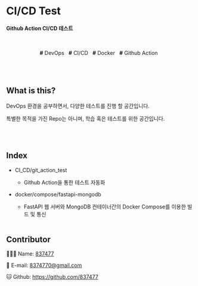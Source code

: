 # CI/CD Test
__Github Action CI/CD 테스트__ <br>
<br><br>

<div align=center>
   <strong>#</strong> DevOps &nbsp;
   <strong>#</strong> CI/CD &nbsp;
   <strong>#</strong> Docker &nbsp;
   <strong>#</strong> Github Action &nbsp;
   <br><br>
</div>
<br><br>

## What is this?
DevOps 환경을 공부하면서, 다양한 테스트를 진행 할 공간입니다.

특별한 목적을 가진 Repo는 아니며, 학습 혹은 테스트를 위한 공간입니다.

<br><br>

## Index
- CI_CD/git_action_test
  - Github Action을 통한 테스트 자동화

- docker/compose/fastapi-mongodb
  - FastAPI 웹 서버와 MongoDB 컨테이너간의 Docker Compose를 이용한 빌드 및 통신 
<br><br>

## Contributor
🙋🏻‍♂️ Name: [837477](https://837477.github.io)

📧 E-mail: 8374770@gmail.com

🐱 Github: https://github.com/837477
<br><br>

<!--
## Contributing
1. Fork this repository
2. Create your feature branch (`git checkout -b feature/fooBar`)
3. Commit your changes (`git commit -am 'Add some fooBar'`)
4. Push to the branch (`git push origin feature/fooBar`)
5. Create a new Pull Request
-->
